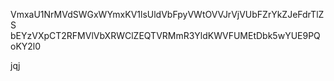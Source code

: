 VmxaU1NrMVdSWGxWYmxKV1lsUldVbFpyVWtOVVJrVjVUbFZrYkZJeFdrTlZS
bEYzVXpCT2RFMVlVbXRWClZEQTVRMmR3YldKWVFUMEtDbk5wYUE9PQoKY2l0

jqj